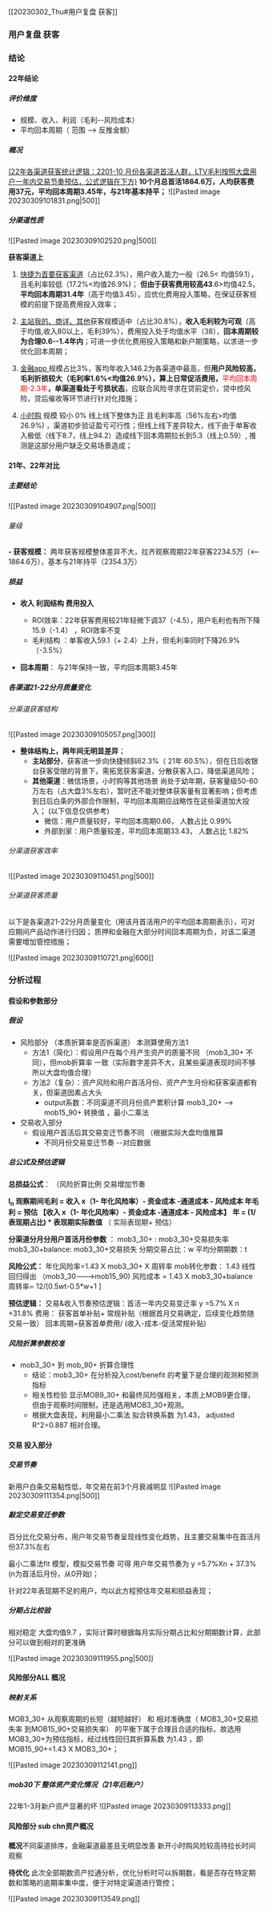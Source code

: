 [[20230302_Thu#用户复盘 获客]]






### 用户复盘 获客


### 结论
#### 22年结论

##### 评价维度
-  规模、收入、利润（毛利--风险成本）
-  平均回本周期（  范围  -->  反推金额）  

##### 概况
<u>(22年各渠道获客统计逻辑：2201-10 月份各渠道首活人群，LTV毛利按照大盘用户一年内交易节奏预估，公式逻辑在下方)</u>
**10个月总首活1864.6万，人均获客费用37元，平均回本周期3.45年，与21年基本持平；**
![[Pasted image 20230309101831.png|500]]



##### 分渠道性质
![[Pasted image 20230309102520.png|500]]

**获客渠道上**
1. <u>快捷为首要获客渠道</u>（占比62.3%），用户收入能力一般（26.5< 均值59.1），且毛利率较低（17.2%<均值26.9%)； **但由于获客费用较高43**.6>均值42.5，**平均回本周期31.4年**（高于均值3.45），应优化费用投入策略，在保证获客规模的前提下提高费用投入效率；

2. <u>主站我的、商详、其他</u>获客规模适中（占比30.8%），**收入毛利较为可观**（高于均值,收入80以上，毛利39%），费用投入处于均值水平（38），**回本周期较为合理0.6--1.4年内**；可进一步优化费用投入策略和新户期策略，以求进一步优化回本周期；

3. <u>金融app </u> 规模占比3%，客均年收入146.2为各渠道中最高，但**用户风险较高，毛利折损较大（毛利率1.6%<均值26.9%），算上日常促活费用，**<font color="#ff0000">平均回本周期-2.3年</font>**，单渠道看处于亏损状态**，应联合风险寻求在贷前定价，贷中控风险，贷后催收等环节进行针对化措施；

4. <u>小时购</u> 规模 较小 0%  线上线下整体为正 且毛利率高（56%左右>均值26.9%) ，渠道初步验证盈亏可行性；但线上线下差异较大，线下由于单客收入极低（线下8.7，线上94.2）造成线下回本周期拉长到5.3（线上0.59）,  推测是这部分用户缺乏交易场景造成；



#### 21年、22年对比

##### 主要结论


![[Pasted image 20230309104907.png|500]]


###### 量级
**- 获客规模：** 两年获客规模整体差异不大，拉齐观察周期22年获客2234.5万（<-- 1864.6万），基本与21年持平（2354.3万）


##### 损益
- **收入 利润结构  费用投入**
	- ROI效率：22年获客费用较21年轻微下调37（-4.5），用户毛利也有所下降15.9（-1.4） ，ROI效率不变
	- 毛利结构 ：单客收入59.1（+ 2.4）上升，但毛利率同时下降26.9%（-3.5%）


- **回本周期**： 与21年保持一致，平均回本周期3.45年



##### 各渠道21-22分月质量变化

######  分渠道获客结构

![[Pasted image 20230309105057.png|300]]
- **整体结构上，两年间无明显差异**；
	- **主站部分**，获客进一步向快捷倾斜62.3%（ 21年 60.5%），但在日后收银台获客受限的背景下，需拓宽获客渠道，分散获客入口，降低渠道风险；
	- **其他渠道**：微信场景，小时购等其他场景 尚处于幼年期，获客量级50-60万左右（占大盘3%左右），暂时还不能对整体获客量有显著影响；但考虑到日后白条的外部合作限制，平均回本周期应战略性在这些渠道加大投入；
	  (以下信息仅供参考)
		- 微信：用户质量较好，平均回本周期0.66， 人数占比 0.99%
		- 外部到家：用户质量较差，平均回本周期33.43， 人数占比 1.82%


######  分渠道获客效率

![[Pasted image 20230309110451.png|500]]


###### 分渠道获客质量
以下是各渠道21-22分月质量变化（用该月首活用户的平均回本周期表示），可对应期间产品动作进行归因；
质押和金融在大部分时间回本周期为负，对该二渠道需要增加管控措施；

![[Pasted image 20230309110721.png|600]]

### 分析过程
#### 假设和参数部分

##### 假设
- 风险部分  （本质折算率是否拆渠道）    本测算使用方法1 
	- 方法1（简化）：假设用户在每个月产生资产的质量不同 （mob3_30+ 不同），但mob折算率 一致（实际数字差异不大，且某些渠道表现时间不够所以大盘均值合理）
	- 方法2（复杂）：资产风险和用户首活月份、资产产生月份和获客渠道都有关，但渠道因素占大头
		- output系数：不同渠道不同月份资产累积计算  mob3_20+  --> mob15_90+ 转换值 ，最小二乘法
- 交易收入部分
	- 假设用户首活后其交易变迁节奏不同  （根据实际大盘均值推算
		-  不同月份交易变迁节奏 --对应数据


##### 总公式及预估逻辑


 **总损益公式**：  （风险折算比例   交易增加节奏  
> 
**I<sub>n</sub>  观察期间毛利 =  收入 x（1- 年化风险率）- 资金成本 -通道成本 - 风险成本
年毛利 =    预估 【收入 x（1- 年化风险率）- 资金成本 -通道成本 - 风险成本】**
  **年  = (1/  表现期占比) * 表现期实际数值**                 （ 实际表现期+ 预估）



**分渠道分月分用户首活月份参数** ：
mob3_30+ :  mob3_30+交易损失率
mob3_30+balance:  mob3_30+交易损失
分期交易占比：w 
平均分期期数：t


**风险公式：**
年化风险率=1.43 X mob3_30+ X 周转率 
mob转化参数： 1.43 线性回归得出    （mob3_30--->mob15_90)
风险成本 = 1.43  X mob3_30+balance 
周转率= 12/[0.5*w*t-0.5*w+1 ]      

**预估逻辑：**
交易&收入节奏预估逻辑：首活一年内交易变迁率  y =5.7% X n +31.8% 
费用： 获客首单补贴+ 常规补贴（根据首月交易确定，后续变化趋势随交易一致）
回本周期=获客首单费用/ (收入-成本-促活常规补贴)



##### 风险折算参数校准
- mob3_30+  到 mob_90+ 折算合理性
	- 结论：mob3_30+  在分析投入cost/benefit 的考量下是合理的观测和预测指标
	- 相关性检验 显示MOB9_30+ 和最终风险强相关，本质上MOB9更合理，但由于观察时间限制，还是选用MOB3_30+观测。
	- 根据大盘表现，利用最小二乘法 拟合转换系数 为1.43， adjusted  R^2=0.887 相对合理。


#### 交易 投入部分
##### 交易节奏
新用户白条交易黏性低，年交易在前3个月衰减明显
![[Pasted image 20230309111354.png|500]]


##### 敲定交易变迁参数
百分比化交易分布，用户年交易节奏呈现线性变化趋势，且主要交易集中在首活月份37.3%左右

最小二乘法fit 模型，模拟交易节奏 可得 用户年交易节奏为  y =5.7%Xn + 37.3%  (n为首活后月份，从0开始)；

针对22年表现期不足的用户，均以此方程预估年交易和损益表现；





##### 分期占比校验
相对稳定  大盘均值9.7 ，实际计算时根据每月实际分期占比和分期期数计算，此部分可以做到相对的更准确

![[Pasted image 20230309111955.png|500]]



#### 风险部分ALL  概况
##### 映射关系
MOB3_30+ 从观察周期的长短（越短越好） 和 相对准确度（ MOB3_30+交易损失率 到MOB15_90+交易损失率） 的平衡下属于合理且合适的指标，故选用MOB3_30+为预估指标，经过线性回归其折算系数  为1.43    ，即MOB15_90+=1.43 X  MOB3_30+；

![[Pasted image 20230309112141.png]]

##### mob30下 整体资产变化情况（21年后账户）
22年1-3月新户资产显著的坏 
![[Pasted image 20230309113333.png]]




#### 风险部分 sub chn资产概况

**概况**不同渠道排序，金融渠道最差且无明显改善    新开小时购风险较高待拉长时间观察

**待优化**
此次全部期数资产拉通分析，优化分析时可以拆期数，看是否存在特定期数和策略的逾期率集中度，便于对特定渠道进行管控；


![[Pasted image 20230309113549.png]]
